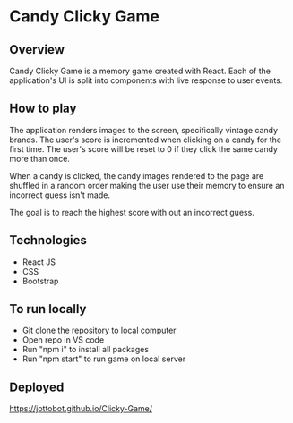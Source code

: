 # Candy Clicky Game

## Overview

Candy Clicky Game is a memory game created with React. Each of the application's UI is split into components with live response to user events.

## How to play

The application renders images to the screen, specifically vintage candy brands. The user's score is incremented when clicking on a candy for the first time. The user's score will be reset to 0 if they click the same candy more than once.

When a candy is clicked, the candy images rendered to the page are shuffled in a random order making the user use their memory to ensure an incorrect guess isn't made.

The goal is to reach the highest score with out an incorrect guess.

## Technologies
* React JS
* CSS
* Bootstrap

## To run locally

* Git clone the repository to local computer
* Open repo in VS code
* Run "npm i" to install all packages
* Run "npm start" to run game on local server

## Deployed
https://jottobot.github.io/Clicky-Game/